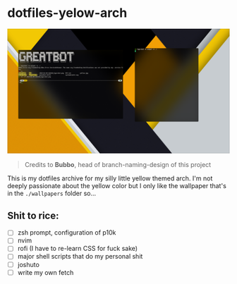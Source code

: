 #   dotfiles-yelow-arch

<img src="https://github.com/greatbot6120/yellowarch/blob/branchino-er-criminale/screenshots/example.png">

> Credits to **Bubbo**, head of branch-naming-design of this project

This is my dotfiles archive for my silly little yellow themed arch. I'm not deeply passionate about the yellow color but I only like the wallpaper that's in the `./wallpapers` folder so...

##  Shit to rice:

- [ ] zsh prompt, configuration of p10k
- [ ] nvim
- [ ] rofi (I have to re-learn CSS for fuck sake)
- [ ] major shell scripts that do my personal shit
- [ ] joshuto  
- [ ] write my own fetch
